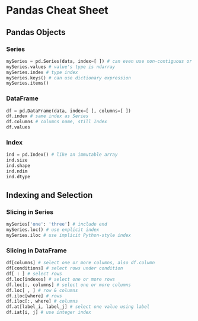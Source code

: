 # Pandas Cheat Sheet

## Pandas Objects

### Series

```python
mySeries = pd.Series(data, index=[ ]) # can even use non-contiguous or non-sequential indices
mySeries.values # value's type is ndarray
mySeries.index # type index
mySeries.keys() # can use dictionary expression
mySeries.items()
```

### DataFrame

```python
df = pd.DataFrame(data, index=[ ], columns=[ ])
df.index # same index as Series
df.columns # columns name, still Index
df.values
```

### Index

```python
ind = pd.Index() # like an immutable array
ind.size 
ind.shape
ind.ndim
ind.dtype
```

## Indexing and Selection

### Slicing in Series

```python
mySeries['one': 'three'] # include end
mySeries.loc() # use explicit index
mySeries.iloc # use implicit Python-style index
```

### Slicing in DataFrame

```python
df[columns] # select one or more columns, also df.column
df[conditions] # select rows under condition
df[ : ] # select rows
df.loc[indexes] # select one or more rows
df.loc[:, columns] # select one or more columns
df.loc[ , ] # row & columns
df.iloc[where] # rows
df.iloc[:, where] # columns
df.at[label_i, label_j] # select one value using label
df.iat[i, j] # use integer index

```

